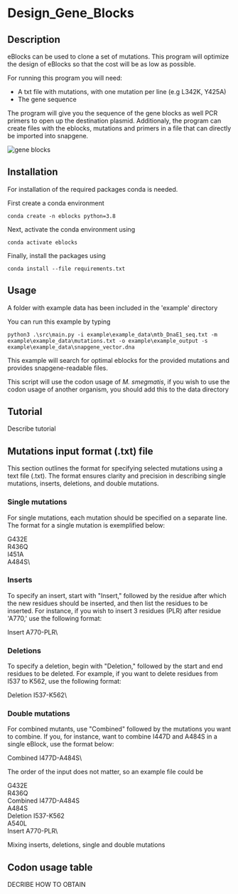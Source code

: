 # Design_Gene_Blocks

## Description

eBlocks can be used to clone a set of mutations. 
This program will optimize the design of eBlocks so that the cost will be as low as possible.

For running this program you will need:
- A txt file with mutations, with one mutation per line (e.g L342K, Y425A)
- The gene sequence

The program will give you the sequence of the gene blocks as well PCR primers to open up the destination plasmid.
Additionaly, the program can create files with the eblocks, mutations and primers in a file that can directly be imported into snapgene.

![gene blocks]("https://gitlab.com/rcmkuin/design_gene_blocks/-/blob/main/doc/eblocks.png")

## Installation

For installation of the required packages conda is needed.

First create a conda environment

`conda create -n eblocks python=3.8`

Next, activate the conda environment using

`conda activate eblocks`

Finally, install the packages using

`conda install --file requirements.txt`

## Usage

A folder with example data has been included in the 'example' directory

You can run this example by typing 

`python3 .\src\main.py -i example\example_data\mtb_DnaE1_seq.txt -m example\example_data\mutations.txt -o example\example_output -s example\example_data\snapgene_vector.dna`

This example will search for optimal eblocks for the provided mutations and provides snapgene-readable files.

This script will use the codon usage of _M. smegmatis_, if you wish to use the codon usage of another organism, you should add this to the data directory 

## Tutorial

Describe tutorial


## Mutations input format (.txt) file

This section outlines the format for specifying selected mutations using a text file (.txt). The format ensures clarity and precision in describing single mutations, inserts, deletions, and double mutations.

### Single mutations

For single mutations, each mutation should be specified on a separate line. The format for a single mutation is exemplified below:

G432E\
R436Q\
I451A\
A484S\

### Inserts

To specify an insert, start with "Insert," followed by the residue after which the new residues should be inserted, and then list the residues to be inserted. For instance, if you wish to insert 3 residues (PLR) after residue 'A770,' use the following format:

Insert A770-PLR\

### Deletions

To specify a deletion, begin with "Deletion," followed by the start and end residues to be deleted. For example, if you want to delete residues from I537 to K562, use the following format:

Deletion I537-K562\

### Double mutations

For combined mutants, use "Combined" followed by the mutations you want to combine. If you, for instance, want to combine I447D and A484S in a single eBlock, use the format below:

Combined I477D-A484S\

The order of the input does not matter, so an example file could be

G432E\
R436Q\
Combined I477D-A484S\
A484S\
Deletion I537-K562\
A540L\
Insert A770-PLR\

Mixing inserts, deletions, single and double mutations


## Codon usage table

DECRIBE HOW TO OBTAIN


